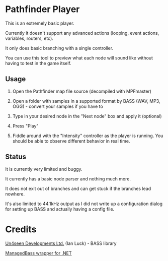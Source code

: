 # Pathfinder Player

This is an extremely basic player.

Currently it doesn't support any advanced actions (looping, event actions, variables, routers, etc). 

It only does basic branching with a single controller.

You can use this tool to preview what each node will sound like without having to test in the game itself.

## Usage

1. Open the Pathfinder map file source (decompiled with MPFmaster)

2. Open a folder with samples in a supported format by BASS (WAV, MP3, OGG) - convert your samples if you have to

3. Type in your desired node in the "Next node" box and apply it (optional)

4. Press "Play"

5. Fiddle around with the "Intensity" controller as the player is running. You should be able to observe different behavior in real time.

## Status

It is currently very limited and buggy.

It currently has a basic node parser and nothing much more.

It does not exit out of branches and can get stuck if the branches lead nowhere.

It's also limited to 44.1kHz output as I did not write up a configuration dialog for setting up BASS and actually having a config file.

# Credits

[Un4seen Developments Ltd.](http://www.un4seen.com/) (Ian Luck) - BASS library

[ManagedBass wrapper for .NET](https://github.com/ManagedBass/ManagedBass)


